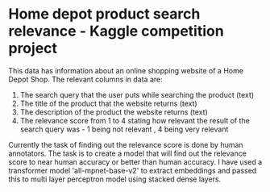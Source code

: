 # Home depot product search relevance - Kaggle competition project

This data has information about an online shopping website of a Home Depot Shop. The relevant columns in data are:
1. The search query that the user puts while searching the product (text)  
2. The title of the product that the website returns (text)  
3. The description of the product the website returns (text)   
4. The relevance score from 1 to 4 stating how relevant the result of the search query was - 1 being not relevant , 4 being very relevant  
  
Currently the task of finding out the relevance score is done by human annotators. The task is to create a model that will find out the relevance score to near human accuracy or better than human accuracy. I have used a transformer model 'all-mpnet-base-v2' to extract embeddings and passed this to multi layer perceptron model using stacked dense layers.
